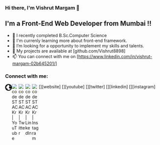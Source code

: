 ### Hi there, I'm Vishrut Margam 👋

## I'm a Front-End Web Developer from Mumbai !!

- 🔭 I recently completed B.Sc.Computer Science 
- 🌱 I'm currenly learning more about front-end framework.
- 👯 I’m looking for a opportunity to implement my skills and talents.
- 🥅 My projects are available at [github.com/Vishrut8898]
- 📫 You can connect with me on [https://www.linkedin.com/in/vishrut-margam-02b645201/]

### Connect with me:

[<img align="left" alt="codeSTACKr.com" width="22px" src="https://raw.githubusercontent.com/iconic/open-iconic/master/svg/globe.svg" />][website]
[<img align="left" alt="codeSTACKr | YouTube" width="22px" src="https://cdn.jsdelivr.net/npm/simple-icons@v3/icons/youtube.svg" />][youtube]
[<img align="left" alt="codeSTACKr | Twitter" width="22px" src="https://cdn.jsdelivr.net/npm/simple-icons@v3/icons/twitter.svg" />][twitter]
[<img align="left" alt="codeSTACKr | LinkedIn" width="22px" src="https://cdn.jsdelivr.net/npm/simple-icons@v3/icons/linkedin.svg" />][linkedin]
[<img align="left" alt="codeSTACKr | Instagram" width="22px" src="https://cdn.jsdelivr.net/npm/simple-icons@v3/icons/instagram.svg" />][instagram]

<br />
